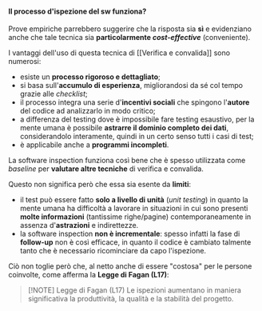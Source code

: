 #### Il processo d'ispezione del sw funziona?

Prove empiriche parrebbero suggerire che la risposta sia **sì** e evidenziano anche che tale tecnica sia **particolarmente *cost-effective*** (conveniente). 

I vantaggi dell'uso di questa tecnica di [[Verifica e convalida]] sono numerosi:
- esiste un **processo rigoroso e dettagliato**;
- si basa sull'**accumulo di esperienza**, migliorandosi da sé col tempo grazie alle *checklist*;
- il processo integra una serie d'**incentivi sociali** che spingono l'**autore** del codice ad analizzarlo in modo critico;
- a differenza del testing dove è impossibile fare testing esaustivo, per la mente umana è possibile **astrarre il dominio completo dei dati**, considerandolo interamente, quindi in un certo senso tutti i casi di test; 
- è applicabile anche a **programmi incompleti**.

La software inspection funziona così bene che è spesso utilizzata come _baseline_ per **valutare altre tecniche** di verifica e convalida.

Questo non significa però che essa sia esente da **limiti**:
- il test può essere fatto **solo a livello di unità** (*unit testing*) in quanto la mente umana ha difficoltà a lavorare in situazioni in cui sono presenti **molte informazioni** (tantissime righe/pagine) contemporaneamente in assenza d'**astrazioni** e indirettezze.
- la software inspection **non è incrementale**: spesso infatti la fase di **follow-up** non è così efficace, in quanto il codice è cambiato talmente tanto che è necessario ricominciare da capo l'ispezione.

Ciò non toglie però che, al netto anche di essere "costosa" per le persone coinvolte, come afferma la **Legge di Fagan (L17)**:

> [!NOTE] Legge di Fagan (L17)
> Le ispezioni aumentano in maniera significativa la produttività, la qualità e la stabilità del progetto.
